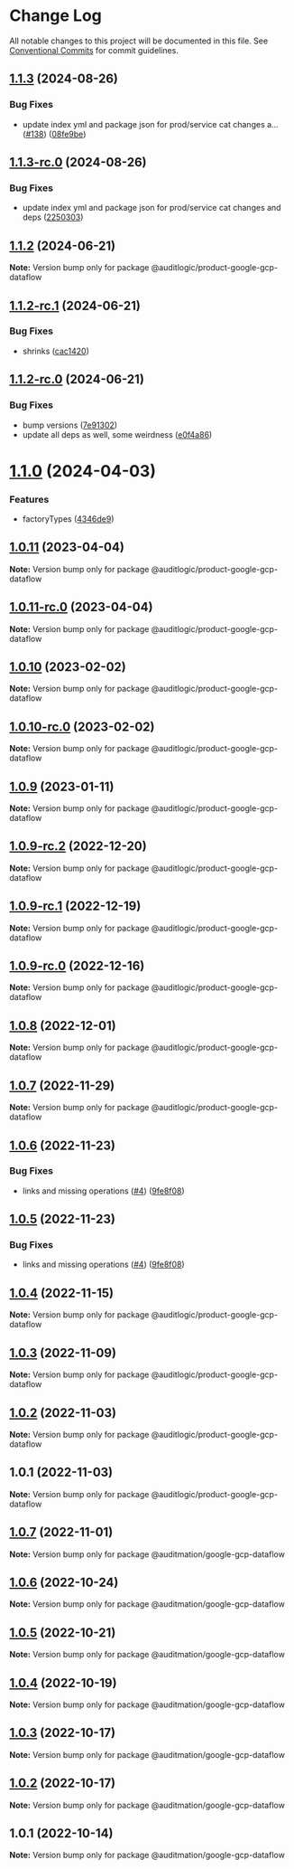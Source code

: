 # Change Log

All notable changes to this project will be documented in this file.
See [Conventional Commits](https://conventionalcommits.org) for commit guidelines.

## [1.1.3](https://github.com/auditlogic/product/compare/@auditlogic/product-google-gcp-dataflow@1.1.2...@auditlogic/product-google-gcp-dataflow@1.1.3) (2024-08-26)


### Bug Fixes

* update index yml and package json for prod/service cat changes a… ([#138](https://github.com/auditlogic/product/issues/138)) ([08fe9be](https://github.com/auditlogic/product/commit/08fe9beb1c8457462a19bc69caa02e6212d97e1a))





## [1.1.3-rc.0](https://github.com/auditlogic/product/compare/@auditlogic/product-google-gcp-dataflow@1.1.2...@auditlogic/product-google-gcp-dataflow@1.1.3-rc.0) (2024-08-26)


### Bug Fixes

* update index yml and package json for prod/service cat changes and deps ([2250303](https://github.com/auditlogic/product/commit/225030363a363608240135b7ebed386b28f01e4b))





## [1.1.2](https://github.com/auditlogic/product/compare/@auditlogic/product-google-gcp-dataflow@1.1.2-rc.1...@auditlogic/product-google-gcp-dataflow@1.1.2) (2024-06-21)

**Note:** Version bump only for package @auditlogic/product-google-gcp-dataflow





## [1.1.2-rc.1](https://github.com/auditlogic/product/compare/@auditlogic/product-google-gcp-dataflow@1.1.2-rc.0...@auditlogic/product-google-gcp-dataflow@1.1.2-rc.1) (2024-06-21)


### Bug Fixes

* shrinks ([cac1420](https://github.com/auditlogic/product/commit/cac14200fefcd8183ab69fe89a47bd3f70f563e9))





## [1.1.2-rc.0](https://github.com/auditlogic/product/compare/@auditlogic/product-google-gcp-dataflow@1.1.0...@auditlogic/product-google-gcp-dataflow@1.1.2-rc.0) (2024-06-21)


### Bug Fixes

* bump versions ([7e91302](https://github.com/auditlogic/product/commit/7e913023b8b312150ed7762c32fbbe616be71de5))
* update all deps as well, some weirdness ([e0f4a86](https://github.com/auditlogic/product/commit/e0f4a864714e2d3de6bbf3da014d5312fe53be2f))





# [1.1.0](https://github.com/auditlogic/product/compare/@auditlogic/product-google-gcp-dataflow@1.0.11...@auditlogic/product-google-gcp-dataflow@1.1.0) (2024-04-03)


### Features

* factoryTypes ([4346de9](https://github.com/auditlogic/product/commit/4346de92693aee892fccf725338ffc7b80ab182b))





## [1.0.11](https://github.com/auditlogic/product/compare/@auditlogic/product-google-gcp-dataflow@1.0.10...@auditlogic/product-google-gcp-dataflow@1.0.11) (2023-04-04)

**Note:** Version bump only for package @auditlogic/product-google-gcp-dataflow





## [1.0.11-rc.0](https://github.com/auditlogic/product/compare/@auditlogic/product-google-gcp-dataflow@1.0.10...@auditlogic/product-google-gcp-dataflow@1.0.11-rc.0) (2023-04-04)

**Note:** Version bump only for package @auditlogic/product-google-gcp-dataflow





## [1.0.10](https://github.com/auditlogic/product/compare/@auditlogic/product-google-gcp-dataflow@1.0.9...@auditlogic/product-google-gcp-dataflow@1.0.10) (2023-02-02)

**Note:** Version bump only for package @auditlogic/product-google-gcp-dataflow





## [1.0.10-rc.0](https://github.com/auditlogic/product/compare/@auditlogic/product-google-gcp-dataflow@1.0.9...@auditlogic/product-google-gcp-dataflow@1.0.10-rc.0) (2023-02-02)

**Note:** Version bump only for package @auditlogic/product-google-gcp-dataflow





## [1.0.9](https://github.com/auditlogic/product/compare/@auditlogic/product-google-gcp-dataflow@1.0.9-rc.2...@auditlogic/product-google-gcp-dataflow@1.0.9) (2023-01-11)

**Note:** Version bump only for package @auditlogic/product-google-gcp-dataflow





## [1.0.9-rc.2](https://github.com/auditlogic/product/compare/@auditlogic/product-google-gcp-dataflow@1.0.8...@auditlogic/product-google-gcp-dataflow@1.0.9-rc.2) (2022-12-20)

**Note:** Version bump only for package @auditlogic/product-google-gcp-dataflow





## [1.0.9-rc.1](https://github.com/auditlogic/product/compare/@auditlogic/product-google-gcp-dataflow@1.0.8...@auditlogic/product-google-gcp-dataflow@1.0.9-rc.1) (2022-12-19)

**Note:** Version bump only for package @auditlogic/product-google-gcp-dataflow





## [1.0.9-rc.0](https://github.com/auditlogic/product/compare/@auditlogic/product-google-gcp-dataflow@1.0.8...@auditlogic/product-google-gcp-dataflow@1.0.9-rc.0) (2022-12-16)

**Note:** Version bump only for package @auditlogic/product-google-gcp-dataflow





## [1.0.8](https://github.com/auditlogic/product/compare/@auditlogic/product-google-gcp-dataflow@1.0.7...@auditlogic/product-google-gcp-dataflow@1.0.8) (2022-12-01)

**Note:** Version bump only for package @auditlogic/product-google-gcp-dataflow





## [1.0.7](https://github.com/auditlogic/product/compare/@auditlogic/product-google-gcp-dataflow@1.0.6...@auditlogic/product-google-gcp-dataflow@1.0.7) (2022-11-29)

**Note:** Version bump only for package @auditlogic/product-google-gcp-dataflow





## [1.0.6](https://github.com/auditlogic/product/compare/@auditlogic/product-google-gcp-dataflow@1.0.4...@auditlogic/product-google-gcp-dataflow@1.0.6) (2022-11-23)


### Bug Fixes

* links and missing operations ([#4](https://github.com/auditlogic/product/issues/4)) ([9fe8f08](https://github.com/auditlogic/product/commit/9fe8f08fe7c57fdb79f991ac35bd6ac2e7dcad38))





## [1.0.5](https://github.com/auditlogic/product/compare/@auditlogic/product-google-gcp-dataflow@1.0.4...@auditlogic/product-google-gcp-dataflow@1.0.5) (2022-11-23)


### Bug Fixes

* links and missing operations ([#4](https://github.com/auditlogic/product/issues/4)) ([9fe8f08](https://github.com/auditlogic/product/commit/9fe8f08fe7c57fdb79f991ac35bd6ac2e7dcad38))





## [1.0.4](https://github.com/auditlogic/product/compare/@auditlogic/product-google-gcp-dataflow@1.0.3...@auditlogic/product-google-gcp-dataflow@1.0.4) (2022-11-15)

**Note:** Version bump only for package @auditlogic/product-google-gcp-dataflow





## [1.0.3](https://github.com/auditlogic/product/compare/@auditlogic/product-google-gcp-dataflow@1.0.2...@auditlogic/product-google-gcp-dataflow@1.0.3) (2022-11-09)

**Note:** Version bump only for package @auditlogic/product-google-gcp-dataflow





## [1.0.2](https://github.com/auditlogic/product/compare/@auditlogic/product-google-gcp-dataflow@1.0.1...@auditlogic/product-google-gcp-dataflow@1.0.2) (2022-11-03)

**Note:** Version bump only for package @auditlogic/product-google-gcp-dataflow





## 1.0.1 (2022-11-03)

**Note:** Version bump only for package @auditlogic/product-google-gcp-dataflow





## [1.0.7](https://github.com/auditmation/store-content/compare/@auditmation/google-gcp-dataflow@1.0.6...@auditmation/google-gcp-dataflow@1.0.7) (2022-11-01)

**Note:** Version bump only for package @auditmation/google-gcp-dataflow





## [1.0.6](https://github.com/auditmation/store-content/compare/@auditmation/google-gcp-dataflow@1.0.5...@auditmation/google-gcp-dataflow@1.0.6) (2022-10-24)

**Note:** Version bump only for package @auditmation/google-gcp-dataflow





## [1.0.5](https://github.com/auditmation/store-content/compare/@auditmation/google-gcp-dataflow@1.0.4...@auditmation/google-gcp-dataflow@1.0.5) (2022-10-21)

**Note:** Version bump only for package @auditmation/google-gcp-dataflow





## [1.0.4](https://github.com/auditmation/store-content/compare/@auditmation/google-gcp-dataflow@1.0.3...@auditmation/google-gcp-dataflow@1.0.4) (2022-10-19)

**Note:** Version bump only for package @auditmation/google-gcp-dataflow





## [1.0.3](https://github.com/auditmation/store-content/compare/@auditmation/google-gcp-dataflow@1.0.2...@auditmation/google-gcp-dataflow@1.0.3) (2022-10-17)

**Note:** Version bump only for package @auditmation/google-gcp-dataflow





## [1.0.2](https://github.com/auditmation/store-content/compare/@auditmation/google-gcp-dataflow@1.0.1...@auditmation/google-gcp-dataflow@1.0.2) (2022-10-17)

**Note:** Version bump only for package @auditmation/google-gcp-dataflow





## 1.0.1 (2022-10-14)

**Note:** Version bump only for package @auditmation/google-gcp-dataflow
